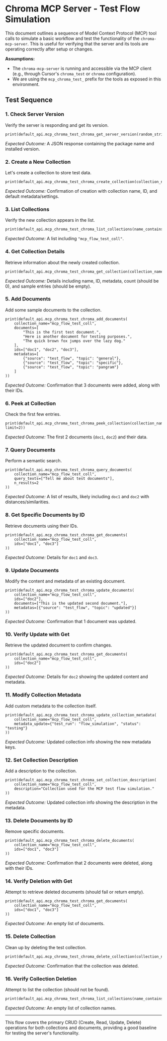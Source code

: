 # Chroma MCP Server - Test Flow Simulation

This document outlines a sequence of Model Context Protocol (MCP) tool calls to simulate a basic workflow and test the functionality of the `chroma-mcp-server`. This is useful for verifying that the server and its tools are operating correctly after setup or changes.

**Assumptions:**

* The `chroma-mcp-server` is running and accessible via the MCP client (e.g., through Cursor's `chroma_test` or `chroma` configuration).
* We are using the `mcp_chroma_test_` prefix for the tools as exposed in this environment.

## Test Sequence

### 1. Check Server Version

Verify the server is responding and get its version.

```tool_code
print(default_api.mcp_chroma_test_chroma_get_server_version(random_string="check"))
```

*Expected Outcome:* A JSON response containing the package name and installed version.

### 2. Create a New Collection

Let's create a collection to store test data.

```tool_code
print(default_api.mcp_chroma_test_chroma_create_collection(collection_name="mcp_flow_test_coll"))
```

*Expected Outcome:* Confirmation of creation with collection name, ID, and default metadata/settings.

### 3. List Collections

Verify the new collection appears in the list.

```tool_code
print(default_api.mcp_chroma_test_chroma_list_collections(name_contains="mcp_flow"))
```

*Expected Outcome:* A list including `"mcp_flow_test_coll"`.

### 4. Get Collection Details

Retrieve information about the newly created collection.

```tool_code
print(default_api.mcp_chroma_test_chroma_get_collection(collection_name="mcp_flow_test_coll"))
```

*Expected Outcome:* Details including name, ID, metadata, count (should be 0), and sample entries (should be empty).

### 5. Add Documents

Add some sample documents to the collection.

```tool_code
print(default_api.mcp_chroma_test_chroma_add_documents(
    collection_name="mcp_flow_test_coll",
    documents=[
        "This is the first test document.",
        "Here is another document for testing purposes.",
        "The quick brown fox jumps over the lazy dog."
    ],
    ids=["doc1", "doc2", "doc3"],
    metadatas=[
        {"source": "test_flow", "topic": "general"},
        {"source": "test_flow", "topic": "specific"},
        {"source": "test_flow", "topic": "pangram"}
    ]
))
```

*Expected Outcome:* Confirmation that 3 documents were added, along with their IDs.

### 6. Peek at Collection

Check the first few entries.

```tool_code
print(default_api.mcp_chroma_test_chroma_peek_collection(collection_name="mcp_flow_test_coll", limit=2))
```

*Expected Outcome:* The first 2 documents (`doc1`, `doc2`) and their data.

### 7. Query Documents

Perform a semantic search.

```tool_code
print(default_api.mcp_chroma_test_chroma_query_documents(
    collection_name="mcp_flow_test_coll",
    query_texts=["Tell me about test documents"],
    n_results=2
))
```

*Expected Outcome:* A list of results, likely including `doc1` and `doc2` with distances/similarities.

### 8. Get Specific Documents by ID

Retrieve documents using their IDs.

```tool_code
print(default_api.mcp_chroma_test_chroma_get_documents(
    collection_name="mcp_flow_test_coll",
    ids=["doc1", "doc3"]
))
```

*Expected Outcome:* Details for `doc1` and `doc3`.

### 9. Update Documents

Modify the content and metadata of an existing document.

```tool_code
print(default_api.mcp_chroma_test_chroma_update_documents(
    collection_name="mcp_flow_test_coll",
    ids=["doc2"],
    documents=["This is the updated second document."],
    metadatas=[{"source": "test_flow", "topic": "updated"}]
))
```

*Expected Outcome:* Confirmation that 1 document was updated.

### 10. Verify Update with Get

Retrieve the updated document to confirm changes.

```tool_code
print(default_api.mcp_chroma_test_chroma_get_documents(
    collection_name="mcp_flow_test_coll",
    ids=["doc2"]
))
```

*Expected Outcome:* Details for `doc2` showing the updated content and metadata.

### 11. Modify Collection Metadata

Add custom metadata to the collection itself.

```tool_code
print(default_api.mcp_chroma_test_chroma_update_collection_metadata(
    collection_name="mcp_flow_test_coll",
    metadata_update={"test_run": "flow_simulation", "status": "testing"}
))
```

*Expected Outcome:* Updated collection info showing the new metadata keys.

### 12. Set Collection Description

Add a description to the collection.

```tool_code
print(default_api.mcp_chroma_test_chroma_set_collection_description(
    collection_name="mcp_flow_test_coll",
    description="Collection used for the MCP test flow simulation."
))
```

*Expected Outcome:* Updated collection info showing the description in the metadata.

### 13. Delete Documents by ID

Remove specific documents.

```tool_code
print(default_api.mcp_chroma_test_chroma_delete_documents(
    collection_name="mcp_flow_test_coll",
    ids=["doc1", "doc3"]
))
```

*Expected Outcome:* Confirmation that 2 documents were deleted, along with their IDs.

### 14. Verify Deletion with Get

Attempt to retrieve deleted documents (should fail or return empty).

```tool_code
print(default_api.mcp_chroma_test_chroma_get_documents(
    collection_name="mcp_flow_test_coll",
    ids=["doc1", "doc3"]
))
```

*Expected Outcome:* An empty list of documents.

### 15. Delete Collection

Clean up by deleting the test collection.

```tool_code
print(default_api.mcp_chroma_test_chroma_delete_collection(collection_name="mcp_flow_test_coll"))
```

*Expected Outcome:* Confirmation that the collection was deleted.

### 16. Verify Collection Deletion

Attempt to list the collection (should not be found).

```tool_code
print(default_api.mcp_chroma_test_chroma_list_collections(name_contains="mcp_flow_test_coll"))
```

*Expected Outcome:* An empty list of collection names.

---

This flow covers the primary CRUD (Create, Read, Update, Delete) operations for both collections and documents, providing a good baseline for testing the server's functionality.
